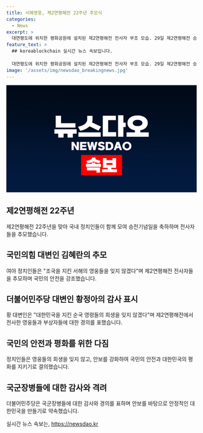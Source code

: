 ```yaml
---
title: 서해영웅, 제2연평해전 22주년 추모식
categories:
  - News
excerpt: >
  대연평도에 위치한 평화공원에 설치된 제2연평해전 전사자 부조 모습. 29일 제2연평해전 승전 기념일에 여야가 영웅들을 기리며 조국을 위해 희생한 고귀한 용사들을 경의로 추모하고, 현재 안보 상황에 대한 우려를 나타냄. 국민의힘과 더불어민주당은 희생된 영웅들의 헛되지 않도록 안보태세를 강화하여 대한민국의 안보를 지킬 것을 다짐하고 군인들에게 감사의 뜻을 표함.
feature_text: >
  ## koreablockchain 실시간 뉴스 속보입니다.

  대연평도에 위치한 평화공원에 설치된 제2연평해전 전사자 부조 모습. 29일 제2연평해전 승전 기념일에 여야가 영웅들을 기리며 조국을 위해 희생한 고귀한 용사들을 경의로 추모하고, 현재 안보 상황에 대한 우려를 나타냄. 국민의힘과 더불어민주당은 희생된 영웅들의 헛되지 않도록 안보태세를 강화하여 대한민국의 안보를 지킬 것을 다짐하고 군인들에게 감사의 뜻을 표함.
image: '/assets/img/newsdao_breakingnews.jpg'
---
```


<p><img src="/assets/img/newsdao_breakingnews.jpg" alt="koreablockchain 속보" /></p>

<h2 data-ke-size="size26">제2연평해전 22주년</h2>

<p data-ke-size="size16">제2연평해전 22주년을 맞아 국내 정치인들이 함께 모여 승전기념일을 축하하며 전사자들을 추모했습니다.</p>

<h2 data-ke-size="size24">국민의힘 대변인 김혜란의 추모</h2>

<p data-ke-size="size16">여야 정치인들은 "조국을 지킨 서해의 영웅들을 잊지 않겠다"며 제2연평해전 전사자들을 추모하며 국민의 안전을 강조했습니다.</p>

<h2 data-ke-size="size24">더불어민주당 대변인 황정아의 감사 표시</h2>

<p data-ke-size="size16">황 대변인은 "대한민국을 지킨 순국 영령들의 희생을 잊지 않겠다"며 제2연평해전에서 전사한 영웅들과 부상자들에 대한 경의를 표했습니다.</p>

<h2 data-ke-size="size24">국민의 안전과 평화를 위한 다짐</h2>

<p data-ke-size="size16">정치인들은 영웅들의 희생을 잊지 않고, 안보를 강화하여 국민의 안전과 대한민국의 평화를 지키기로 결의했습니다.</p>

<h2 data-ke-size="size24">국군장병들에 대한 감사와 격려</h2>

<p data-ke-size="size16">더불어민주당은 국군장병들에 대한 감사와 경의를 표하며 안보를 바탕으로 안정적인 대한민국을 만들기로 약속했습니다.</p>
실시간 뉴스 속보는, <a href="https://newsdao.kr" rel="dofollow">https://newsdao.kr</a>


